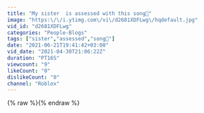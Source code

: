 ```yaml
---
title: "My sister  is assessed with this song🤣"
image: "https:\/\/i.ytimg.com\/vi\/d2681XDFLwg\/hqdefault.jpg"
vid_id: "d2681XDFLwg"
categories: "People-Blogs"
tags: ["sister","assessed","song🤣"]
date: "2021-06-21T19:41:42+03:00"
vid_date: "2021-04-30T21:06:22Z"
duration: "PT16S"
viewcount: "9"
likeCount: "0"
dislikeCount: "0"
channel: "Roblox"
---
```

{% raw %}{% endraw %}
